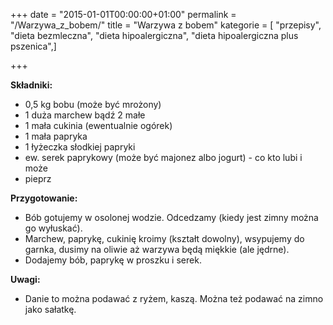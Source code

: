 +++
date = "2015-01-01T00:00:00+01:00"
permalink = "/Warzywa_z_bobem/"
title = "Warzywa z bobem"
kategorie = [ "przepisy", "dieta bezmleczna", "dieta hipoalergiczna", "dieta hipoalergiczna plus pszenica",]

+++

**Składniki:**

-   0,5 kg bobu (może być mrożony)
-   1 duża marchew bądź 2 małe
-   1 mała cukinia (ewentualnie ogórek)
-   1 mała papryka
-   1 łyżeczka słodkiej papryki
-   ew. serek paprykowy (może być majonez albo jogurt) - co kto lubi i może
-   pieprz

**Przygotowanie:**

-   Bób gotujemy w osolonej wodzie. Odcedzamy (kiedy jest zimny można go wyłuskać).
-   Marchew, paprykę, cukinię kroimy (kształt dowolny), wsypujemy do garnka, dusimy na oliwie aż warzywa będą miękkie (ale jędrne).
-   Dodajemy bób, paprykę w proszku i serek.

**Uwagi:**

-   Danie to można podawać z ryżem, kaszą. Można też podawać na zimno jako sałatkę.
